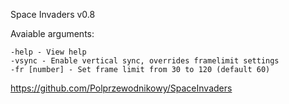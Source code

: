Space Invaders v0.8

Avaiable arguments:

	-help - View help
	-vsync - Enable vertical sync, overrides framelimit settings
	-fr [number] - Set frame limit from 30 to 120 (default 60)

https://github.com/Polprzewodnikowy/SpaceInvaders